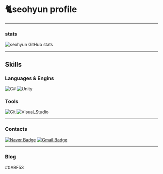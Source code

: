 # 🐈seohyun profile

---
### stats
![seohyun GitHub stats](https://github-readme-stats.vercel.app/api?username=leeseohyun02&theme=material-palenight_icons=true)

---
## Skills

### Languages & Engins
![C#](https://img.shields.io/badge/C%23-512BD4.svg?&style=for-the-badge&logo=C%23&logoColor=white)
![Unity](https://img.shields.io/badge/Unity-000000.svg?&style=for-the-badge&logo=Unity&logoColor=white)

### Tools
![Git](https://img.shields.io/badge/Git-F05032.svg?&style=for-the-badge&logo=Git&logoColor=white)
![Visual_Studio](https://img.shields.io/badge/Visual_Studio-5C2D91.svg?&style=for-the-badge&logo=Visual_studio&logoColor=white)

---
### Contacts
[![Naver Badge](https://img.shields.io/badge/Naver-03C75A?style=flat-square&logo=Naver&logoColor=white&link=mailto:leeseohyun61@naver.com)](mailto:leeseohyun61@naver.com)
[![Gmail Badge](https://img.shields.io/badge/Gmail-d14836?style=flat-square&logo=Gmail&logoColor=white&link=mailto:seobae15@gmail.com)](mailto:seobae15@gmail.com)

---
### Blog
#0ABF53

